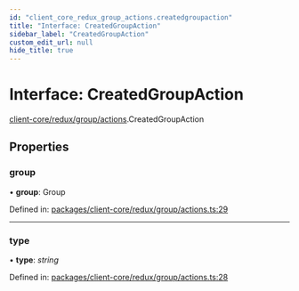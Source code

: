 ```yaml
---
id: "client_core_redux_group_actions.createdgroupaction"
title: "Interface: CreatedGroupAction"
sidebar_label: "CreatedGroupAction"
custom_edit_url: null
hide_title: true
---
```


# Interface: CreatedGroupAction

[client-core/redux/group/actions](../modules/client_core_redux_group_actions.md).CreatedGroupAction

## Properties

### group

• **group**: Group

Defined in: [packages/client-core/redux/group/actions.ts:29](https://github.com/xr3ngine/xr3ngine/blob/5a0f83ed8/packages/client-core/redux/group/actions.ts#L29)

___

### type

• **type**: *string*

Defined in: [packages/client-core/redux/group/actions.ts:28](https://github.com/xr3ngine/xr3ngine/blob/5a0f83ed8/packages/client-core/redux/group/actions.ts#L28)
